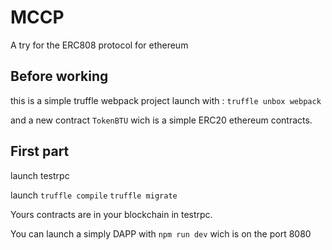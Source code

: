 # MCCP
A try for the ERC808 protocol for ethereum

## Before working

this is a simple truffle webpack project launch with : `truffle unbox webpack`

and a new contract `TokenBTU` wich is a simple ERC20 ethereum contracts.

## First part

launch testrpc

launch `truffle compile` `truffle migrate`

Yours contracts are in your blockchain in testrpc.

You can launch a simply DAPP with `npm run dev` wich is on the port 8080
